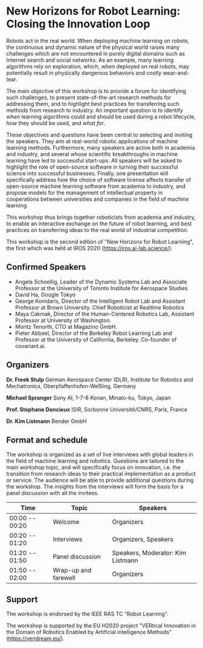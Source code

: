 # New Horizons for Robot Learning: Closing the Innovation Loop

Robots act in the real world. When deploying machine learning on robots,
the continuous and dynamic nature of the physical world raises many
challenges which are not encountered in purely digital domains such as
Internet search and social networks. As an example, many learning
algorithms rely on exploration, which, when deployed on real robots, may
potentially result in physically dangerous behaviors and costly
wear-and-tear.

The main objective of this workshop is to provide a forum for
identifying such challenges, to present state-of-the-art research
methods for addressing them, and to highlight best practices for
transferring such methods from research to industry. An important
question is to identify *when* learning algorithms could and should be
used during a robot lifecycle, *how* they should be used, and *what
for*.

These objectives and questions have been central to selecting and
inviting the speakers. They aim at real-world robotic applications of
machine learning methods. Furthermore, many speakers are active both in
academia and industry, and several whose scientific breakthroughs in
machine learning have led to successful start-ups. All speakers will be
asked to highlight the role of open-source software in turning their
successful science into successful businesses. Finally, one presentation
will specifically address how the choice of software license affects
transfer of open-source machine learning software from academia to
industry, and propose models for the management of intellectual property
in cooperations between universities and companies in the field of
machine learning.

This workshop thus brings together roboticists from academia and
industry, to enable an interactive exchange on the future of robot
learning, and best practices on transferring ideas to the real world of
industrial competition.

This workshop is the second edition of "New Horizons for Robot
Learning", the first which was held at IROS 2020
(<https://iros.ai-lab.science/>).


## Confirmed Speakers

* Angela Schoellig, Leader of the Dynamic Systems Lab and Associate Professor at the University of Toronto Institute for Aerospace Studies 
* David Ha, Google Tokyo
* George Konidaris, Director of the Intelligent Robot Lab and Assistant Professor at Brown University. Chief Roboticist at Realtime Robotics
* Maya Cakmak, Director of the Human-Centered Robotics Lab, Assistant Professor at University of Washington.
* Moritz Tenorth, CTO at Magazino GmbH.
* Pieter Abbeel, Director of the Berkeley Robot Learning Lab and Professor at the University of California, Berkeley. Co-founder of covariant.ai.

## Organizers

**Dr. Freek Stulp**
German Aerospace Center (DLR), Institute for Robotics and Mechatronics, Oberpfaffenhofen-Weßling, Germany

**Michael Spranger**
Sony AI, 1-7-8 Konan, Minato-ku, Tokyo, Japan

**Prof. Stephane Doncieux**
ISIR, Sorbonne Université/CNRS, Paris, France

**Dr. Kim Listmann**
Bender GmbH


## Format and schedule

The workshop is organized as a set of live interviews with global leaders in the field of machine learning and robotics. Questions are tailored to the main workshop topic, and will specifically focus on innovation, i.e. the transition from research ideas to their practical implementation as a product or service. The audience will be able to provide additional questions during the workshop. The insights from the interviews will form the basis for a panel discussion with all the invitees.

| Time                  | Topic                 | Speakers              |
|-----------------------|-----------------------|-----------------------|
| 00:00 -- 00:20        | Welcome               | Organizers            |
| 00:20 -- 01:20        | Interviews            | Organizers, Speakers  |
| 01:20 -- 01:50        | Panel discussion      | Speakers, Moderator: Kim Listmann | 
| 01:50 -- 02:00        | Wrap-up and farewell  | Organizers            |


## Support

The workshop is endorsed by the IEEE RAS TC "Robot Learning".

The workshop is supported by the EU H2020 project "VERtical
Innovation in the Domain of Robotics Enabled by Artificial intelligence
Methods" (https://veridream.eu/).
